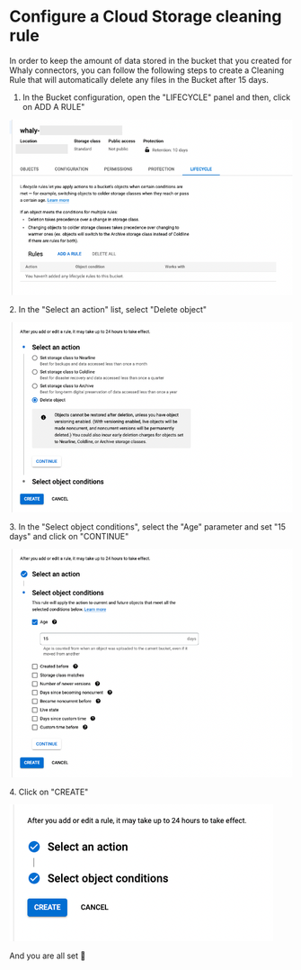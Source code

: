 # Configure a Cloud Storage cleaning rule

In order to keep the amount of data stored in the bucket that you created for Whaly connectors, you can follow the following steps to create a Cleaning Rule that will automatically delete any files in the Bucket after 15 days.

1. In the Bucket configuration, open the "LIFECYCLE" panel and then, click on ADD A RULE"

![](<../../../.gitbook/assets/Screenshot 2022-05-18 at 11.01.57.png>)

2\. In the "Select an action" list, select "Delete object"

![](<../../../.gitbook/assets/Screenshot 2022-05-18 at 11.02.11 (1).png>)

3\. In the "Select object conditions", select the "Age" parameter and set "15 days" and click on "CONTINUE"

![](<../../../.gitbook/assets/Screenshot 2022-05-18 at 11.02.33.png>)

4\. Click on "CREATE"

![](<../../../.gitbook/assets/Screenshot 2022-05-18 at 11.02.51.png>)

And you are all set 🤗
